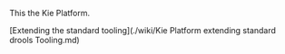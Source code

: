 
This the Kie Platform.


   [Extending the standard tooling](./wiki/Kie Platform extending standard drools Tooling.md)